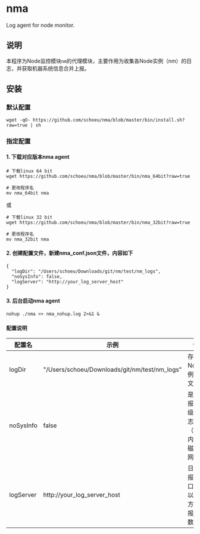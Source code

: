 # nma
Log agent for node monitor.

## 说明
本程序为Node监控模块`nm`的代理模块，主要作用为收集各Node实例（nm）的日志，并获取机器系统信息合并上报。

## 安装

### 默认配置
```
wget -qO- https://github.com/schoeu/nma/blob/master/bin/install.sh?raw=true | sh
```

### 指定配置

#### 1. 下载对应版本nma agent
```
# 下载linux 64 bit
wget https://github.com/schoeu/nma/blob/master/bin/nma_64bit?raw=true

# 更改程序名
mv nma_64bit nma
```
或
```
# 下载linux 32 bit
wget https://github.com/schoeu/nma/blob/master/bin/nma_32bit?raw=true

# 更改程序名
mv nma_32bit nma
```

#### 2. 创建配置文件，新建nma_conf.json文件，内容如下

```
{
  "logDir": "/Users/schoeu/Downloads/git/nm/test/nm_logs",
  "noSysInfo": false,
  "logServer": "http://your_log_server_host"
}
```

#### 3. 后台启动nma agent
```
nohup ./nma >> nma_nohup.log 2>&1 &
```

#### 配置说明

|配置名|示例|说明|默认值|
|--|--|--|--|
|logDir|"/Users/schoeu/Downloads/git/nm/test/nm_logs"|存放Node实例日志文件夹|"$home/.nm_logs/"|
|noSysInfo|false|是否上报系统级别日志（cpu，内存，磁盘，网络）|false|
|logServer|http://your_log_server_host|日志上报接口，会以POST方式上报json数据|-|

